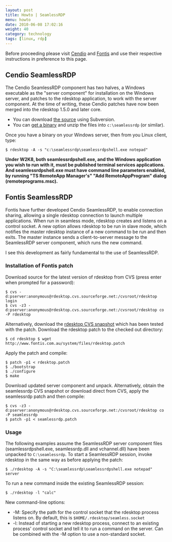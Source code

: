 ```yaml
---
layout: post
title: Howto | SeamlessRDP
menu: howto
date: 2010-06-08 17:02:16
weight: 40
category: technology
tags: [linux, rdp]
---
```


Before proceeding please visit [Cendio](http://www.cendio.com/seamlessrdp/) and [Fontis](http://www.fontis.com.au/rdesktop) and use their respective instructions in preference to this page.

## Cendio SeamlessRDP

The Cendio SeamlessRDP component has two halves, a Windows executable as the "server component" for installation on the Windows server, and patches to the rdesktop application, to work with the server component.  At the time of writing, these Cendio patches have now been merged into the rdesktop 1.5.0 and later core.

<!--more-->

   * You can download [the source](http://rdesktop.svn.sourceforge.net/viewvc/rdesktop/seamlessrdp/trunk/) using Subversion.
   * You can [get a binary](http://www.cendio.com/seamlessrdp/seamlessrdp.zip) and unzip the files into `c:\seamlessrdp` (or similar).

Once you have a binary on your Windows server, then from you Linux client, type:

    $ rdesktop -A -s "c:\seamlessrdp\seamlessrdpshell.exe notepad"

**Under W2K8, both seamlessrdpshell.exe, and the Windows application you wish to run with it, must be published terminal services applications.  And seamlessrdpshell.exe must have command line parameters enabled, by running "TS RemoteApp Manager's" "Add RemoteAppProgram" dialog (remoteprograms.msc).**

## Fontis SeamlessRDP

Fontis have further developed Cendio SeamlessRDP, to enable connection sharing, allowing a single rdesktop connection to launch multiple applications.  When run in seamless mode, rdesktop creates and listens on a control socket.  A new option allows rdesktop to be run in slave mode, which notifies the master rdesktop instance of a new command to be run and then exits.  The master instance sends a client-to-server message to the SeamlessRDP server component, which runs the new command.

I see this development as fairly fundamental to the use of SeamlessRDP.

### Installation of Fontis patch

Download source for the latest version of rdesktop from CVS (press enter when prompted for a password): 

    $ cvs -d:pserver:anonymous@rdesktop.cvs.sourceforge.net:/cvsroot/rdesktop login
    $ cvs -z3 -d:pserver:anonymous@rdesktop.cvs.sourceforge.net:/cvsroot/rdesktop co -P rdesktop

Alternatively, download the [rdesktop CVS snapshot](http://www.fontis.com.au/system/files/rdesktop_src.tar.gz) which has been tested with the patch.  Download the rdesktop patch to the checked out directory:

    $ cd rdesktop $ wget http://www.fontis.com.au/system/files/rdesktop.patch

Apply the patch and compile:

    $ patch -p1 < rdesktop.patch
    $ ./bootstrap
    $ ./configure
    $ make

Download updated server component and unpack. Alternatively, obtain the seamlessrdp CVS snapshot or download direct from CVS, apply the seamlessrdp patch and then compile:

    $ cvs -z3 -d:pserver:anonymous@rdesktop.cvs.sourceforge.net:/cvsroot/rdesktop co -P seamlessrdp
    $ patch -p1 < seamlessrdp.patch

### Usage

The following examples assume the SeamlessRDP server component files (seamlessrdpshell.exe, seamlessrdp.dll and vchannel.dll) have been unpacked to `C:\seamlessrdp`.
To start a SeamlessRDP session, invoke rdesktop in the same way as before applying the patch:

    $ ./rdesktop -A -s "C:\seamlessrdp\seamlessrdpshell.exe notepad" server

To run a new command inside the existing SeamlessRDP session: 

    $ ./rdesktop -l "calc"

New command-line options:

   * -M: Specify the path for the control socket that the rdesktop process listens on. By default, this is `$HOME/.rdesktop/seamless.socket`
   * -l: Instead of starting a new rdesktop process, connect to an existing process' control socket and tell it to run a command on the server. Can be combined with the -M option to use a non-standard socket.
